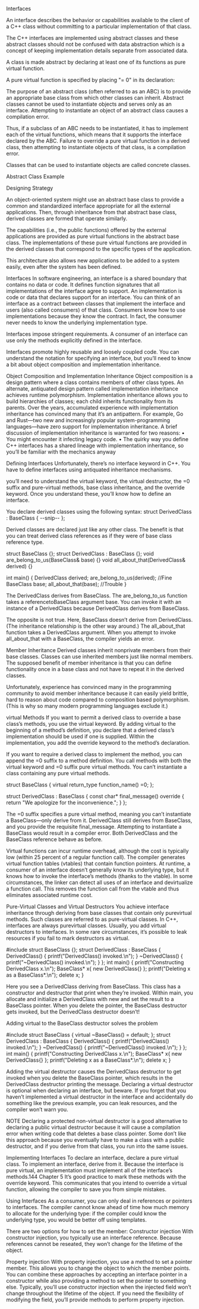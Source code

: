 Interfaces

An interface describes the behavior or capabilities available to the client of a C++ class without committing to a particular implementation of that class.

The C++ interfaces are implemented using abstract classes and these abstract classes should not be confused with data abstraction which is a concept of keeping implementation details separate from associated data.

A class is made abstract by declaring at least one of its functions as pure virtual function.

A pure virtual function is specified by placing "= 0" in its declaration:

The purpose of an abstract class (often referred to as an ABC) is to provide an appropriate base class from which other classes can inherit. Abstract classes cannot be used to instantiate objects and serves only as an interface. Attempting to instantiate an object of an abstract class causes a compilation error.

Thus, if a subclass of an ABC needs to be instantiated, it has to implement each of the virtual functions, which means that it supports the interface declared by the ABC. Failure to override a pure virtual function in a derived class, then attempting to instantiate objects of that class, is a compilation error.

Classes that can be used to instantiate objects are called concrete classes.

Abstract Class Example

Designing Strategy

An object-oriented system might use an abstract base class to provide a common and standardized interface appropriate for all the external applications. Then, through inheritance from that abstract base class, derived classes are formed that operate similarly.

The capabilities (i.e., the public functions) offered by the external applications are provided as pure virtual functions in the abstract base class. The implementations of these pure virtual functions are provided in the derived classes that correspond to the specific types of the application.

This architecture also allows new applications to be added to a system easily, even after the system has been defined.














Interfaces
In software engineering, an interface is a shared boundary that contains no
data or code. It defines function signatures that all implementations of the
interface agree to support. An implementation is code or data that declares
support for an interface. You can think of an interface as a contract between
classes that implement the interface and users (also called consumers) of that
class.
Consumers know how to use implementations because they know
the contract. In fact, the consumer never needs to know the underlying
implementation type.

Interfaces impose stringent requirements. A consumer of an interface
can use only the methods explicitly defined in the interface.

Interfaces promote highly reusable and loosely coupled code. You can
understand the notation for specifying an interface, but you’ll need to
know a bit about object composition and implementation inheritance.

Object Composition and Implementation Inheritance
Object composition is a design pattern where a class contains members of
other class types. An alternate, antiquated design pattern called implementation inheritance achieves runtime polymorphism. Implementation
inheritance allows you to build hierarchies of classes; each child inherits
functionality from its parents. Over the years, accumulated experience
with implementation inheritance has convinced many that it’s an antipattern. For example, Go and Rust—two new and increasingly popular
system­-programming languages—have zero support for implementation
inheritance. A brief discussion of implementation inheritance is warranted
for two reasons:
•	 You might encounter it infecting legacy code.
•	 The quirky way you define C++ interfaces has a shared lineage with
implementation inheritance, so you’ll be familiar with the mechanics
anyway

Defining Interfaces
Unfortunately, there’s no interface keyword in C++. You have to define
interfaces using antiquated inheritance mechanisms.

you’ll need to understand the virtual keyword, the virtual destructor, the =0 suffix and pure-­virtual methods, base class inheritance, and the override keyword.
Once you understand these, you’ll know how to define an interface.


You declare derived classes using the following syntax:
struct DerivedClass : BaseClass {
--snip--
};

Derived classes are declared just like any other class. The benefit is
that you can treat derived class references as if they were of base class reference type.

struct BaseClass {};
struct DerivedClass : BaseClass {};
void are_belong_to_us(BaseClass& base) {}
void all_about_that(DerivedClass& derived) {}

int main() {
  DerivedClass derived;
  are_belong_to_us(derived);  //Fine
  BaseClass base;
all_about_that(base);         //Trouble
}

The DerivedClass derives from BaseClass. The are_belong_to_us function takes a reference­to­BaseClass argument base. You can invoke it with an instance of a DerivedClass because DerivedClass derives from BaseClass.

The opposite is not true.
Here, BaseClass doesn’t derive from DerivedClass. (The inheritance
relationship is the other way around.) The all_about_that function takes a
DerivedClass argument. When you attempt to invoke all_about_that with a
BaseClass, the compiler yields an error.


Member Inheritance
Derived classes inherit non­private members from their base classes. Classes
can use inherited members just like normal members. The supposed benefit of member inheritance is that you can define functionality once in a
base class and not have to repeat it in the derived classes.

Unfortunately, experience has convinced many in the programming community to avoid member inheritance because it can easily yield brittle, hard­ to­ reason ­about code compared to composition ­based polymorphism. (This is why so many
modern programming languages exclude it.)


virtual Methods
If you want to permit a derived class to override a base class’s methods, you
use the virtual keyword. By adding virtual to the beginning of a method’s definition, you declare that a derived class’s implementation should be used if one is supplied. Within the implementation, you add the override keyword to the
method’s declaration.

If you want to require a derived class to implement the method, you can
append the =0 suffix to a method definition. You call methods with both
the virtual keyword and =0 suffix pure virtual methods. You can’t instantiate a class containing any pure virtual methods.

struct BaseClass {
  virtual return_type function_name() =0;
};

struct DerivedClass : BaseClass {
  const char* final_message() override
  {
    return "We apologize for the inconvenience.";
  }
};

The =0 suffix specifies a pure virtual method, meaning you can’t
instantiate a BaseClass—only derive from it. DerivedClass still derives from
BaseClass, and you provide the requisite final_message. Attempting to
instantiate a BaseClass would result in a compiler error. Both DerivedClass
and the BaseClass reference behave as before.

Virtual functions can incur runtime overhead, although the cost is typically low (within 25 percent of a regular function call). The compiler generates virtual function tables (vtables) that contain function pointers. At runtime, a consumer of an interface doesn’t generally know its underlying type, but it knows how to invoke the interface’s methods (thanks to the vtable). In some circumstances, the linker can detect all uses of an interface and devirtualize a function call. This removes the function call from the vtable and thus eliminates associated runtime cost.

Pure-Virtual Classes and Virtual Destructors
You achieve interface inheritance through deriving from base classes that
contain only pure­virtual methods. Such classes are referred to as pure-virtual
classes. In C++, interfaces are always pure­virtual classes. Usually, you add
virtual destructors to interfaces. In some rare circumstances, it’s possible to
leak resources if you fail to mark destructors as virtual.

#include <cstdio>
struct BaseClass {};
struct DerivedClass : BaseClass {
DerivedClass() {
printf("DerivedClass() invoked.\n");
}
~DerivedClass() {
printf("~DerivedClass() invoked.\n");
}
};
int main() {
printf("Constructing DerivedClass x.\n");
BaseClass* x{ new DerivedClass{} };
printf("Deleting x as a BaseClass*.\n");
delete x;
}

Here you see a DerivedClass deriving from BaseClass. This class has a
constructor and destructor that print when they’re invoked. Within main, you allocate and initialize a DerivedClass with new and set the result to a BaseClass pointer. When you delete the pointer, the BaseClass destructor
gets invoked, but the DerivedClass destructor doesn’t!

Adding virtual to the BaseClass destructor solves the problem

#include <cstdio>
struct BaseClass {
virtual ~BaseClass() = default;
};
struct DerivedClass : BaseClass {
DerivedClass() {
printf("DerivedClass() invoked.\n");
}
~DerivedClass() {
printf("~DerivedClass() invoked.\n");
}
};
int main() {
printf("Constructing DerivedClass x.\n");
BaseClass* x{ new DerivedClass{} };
printf("Deleting x as a BaseClass*.\n");
delete x;
}

Adding the virtual destructor causes the DerivedClass destructor to
get invoked when you delete the BaseClass pointer, which results in the
DerivedClass destructor printing the message.
Declaring a virtual destructor is optional when declaring an interface,
but beware. If you forget that you haven’t implemented a virtual destructor
in the interface and accidentally do something like the previous example, you can leak resources, and the compiler won’t warn you.

NOTE
Declaring a protected non-virtual destructor is a good alternative to declaring a public virtual destructor because it will cause a compilation error when writing code that deletes a base class pointer. Some don’t like this approach because you eventually have to make a class with a public destructor, and if you derive from that class, you run into the same issues.

Implementing Interfaces
To declare an interface, declare a pure virtual class. To implement an interface, derive from it. Because the interface is pure virtual, an implementation must implement all of the interface’s methods.144 Chapter 5
It’s good practice to mark these methods with the override keyword.
This communicates that you intend to override a virtual function, allowing
the compiler to save you from simple mistakes.




Using Interfaces
As a consumer, you can only deal in references or pointers to interfaces.
The compiler cannot know ahead of time how much memory to allocate for
the underlying type: if the compiler could know the underlying type, you
would be better off using templates.

There are two options for how to set the member:
Constructor injection With constructor injection, you typically use an
interface reference. Because references cannot be reseated, they won’t
change for the lifetime of the object.

Property injection With property injection, you use a method to set
a pointer member. This allows you to change the object to which the
member points.
You can combine these approaches by accepting an interface pointer
in a constructor while also providing a method to set the pointer to something else.
Typically, you’ll use constructor injection when the injected field won’t
change throughout the lifetime of the object. If you need the flexibility of
modifying the field, you’ll provide methods to perform property injection.
